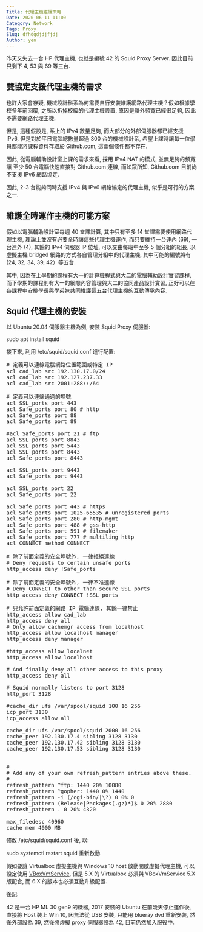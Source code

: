 ```yaml
---
Title: 代理主機維護策略
Date: 2020-06-11 11:00
Category: Network
Tags: Proxy
Slug: dfhdgdjdjfjdj
Author: yen
---
```


昨天又失去一台 HP 代理主機, 也就是編號 42 的 Squid Proxy Server. 因此目前只剩下 4, 53 與 69 等三台.

<!-- PELICAN_END_SUMMARY -->

雙協定支援代理主機的需求
----

也許大家會存疑, 機械設計科系為何需要自行安裝維護網路代理主機？假如根據學校多年前回覆, 之所以拆掉校級的代理主機設置, 原因是聯外頻寬已經很足夠, 因此不需要網路代理主機.

但是, 這種假設是, 系上的 IPv4 數量足夠, 而大部分的外部伺服器都已經支援 IPv6, 但是對於平日電腦總數量超過 300 台的機械設計系, 希望上課時讓每一位學員都能將課程資料存取於 Github.com, 這兩個條件都不存在.

因此, 從電腦輔助設計室上課的需求來看, 採用 IPv4 NAT 的模式, 並無足夠的頻寬讓 至少 50 台電腦快速直接對 Github.com 連線, 而如眾所知, Github.com 目前尚不支援 IPv6 網路協定.

因此, 2-3 台能夠同時支援 IPv4 與 IPv6 網路協定的代理主機, 似乎是可行的方案之一.

維護全時運作主機的可能方案
----

假如以電腦輔助設計室每週 40 堂課計算, 其中只有至多 14 堂課需要使用網路代理主機, 理論上並沒有必要全時讓這些代理主機運作, 而只要維持一台連內 (69), 一台連外 (4), 其餘的 IPv4 伺服器 IP 位址, 可以交由每班中至多 5 個分組的組長, 以虛擬主機 bridged 網路的方式各自管理分組中的代理主機, 其中可能的編號將有 (24, 32, 34, 39, 42）等五台.

其中, 因為在上學期的課程有大一的計算機程式與大二的電腦輔助設計實習課程, 而下學期的課程則有大一的網際內容管理與大二的協同產品設計實習, 正好可以在各課程中安排學長與學弟妹共同維護這五台代理主機的互動傳承內容.

Squid 代理主機的安裝
----

以 Ubuntu 20.04 伺服器主機為例, 安裝 Squid Proxy 伺服器:

sudo apt install squid

接下來, 利用 /etc/squid/squid.conf 進行配置:

<pre class="brush: jscript">
# 定義可以連線電腦網路位置範圍或特定 IP
acl cad_lab src 192.130.17.0/24
acl cad_lab src 192.127.237.33
acl cad_lab src 2001:288::/64

# 定義可以連線通過的埠號
acl SSL_ports port 443
acl Safe_ports port 80 # http
acl Safe_ports port 88
acl Safe_ports port 89
 
#acl Safe_ports port 21 # ftp
acl SSL_ports port 8843
acl SSL_ports port 5443
acl SSL_ports port 8443
acl Safe_ports port 8443
 
acl SSL_ports port 9443
acl Safe_ports port 9443
 
acl SSL_ports port 22
acl Safe_ports port 22
 
acl Safe_ports port 443 # https
acl Safe_ports port 1025-65535 # unregistered ports
acl Safe_ports port 280 # http-mgmt
acl Safe_ports port 488 # gss-http
acl Safe_ports port 591 # filemaker
acl Safe_ports port 777 # multiling http
acl CONNECT method CONNECT

# 除了前面定義的安全埠號外, 一律拒絕連線
# Deny requests to certain unsafe ports
http_access deny !Safe_ports

# 除了前面定義的安全埠號外, 一律不准連線
# Deny CONNECT to other than secure SSL ports
http_access deny CONNECT !SSL_ports
 
# 只允許前面定義的網路 IP 電腦連線, 其餘一律禁止
http_access allow cad_lab
http_access deny all
# Only allow cachemgr access from localhost
http_access allow localhost manager
http_access deny manager
 
#http_access allow localnet
http_access allow localhost
 
# And finally deny all other access to this proxy
http_access deny all
 
# Squid normally listens to port 3128
http_port 3128
 
#cache_dir ufs /var/spool/squid 100 16 256
icp_port 3130
icp_access allow all
 
cache_dir ufs /var/spool/squid 2000 16 256
cache_peer 192.130.17.4 sibling 3128 3130
cache_peer 192.130.17.42 sibling 3128 3130
cache_peer 192.130.17.53 sibling 3128 3130

 
#
# Add any of your own refresh_pattern entries above these.
#
refresh_pattern ^ftp: 1440 20% 10080
refresh_pattern ^gopher: 1440 0% 1440
refresh_pattern -i (/cgi-bin/|\?) 0 0% 0
refresh_pattern (Release|Packages(.gz)*)$ 0 20% 2880
refresh_pattern . 0 20% 4320

max_filedesc 40960
cache_mem 4000 MB
</pre>

修改 /etc/squid/squid.conf 後, 以:

sudo systemctl restart squid 重新啟動.

假如要讓 Virtualbox 虛擬主機與 Windows 10 host 啟動開啟虛擬代理主機, 可以設定使用 [VBoxVmService], 但是 5.X 的 Virtualbox 必須與 VBoxVmService  5.X 版配合, 而 6.X 的版本也必須互動升級配置.

[VBoxVmService]: https://github.com/onlyfang/VBoxVmService

後記:

42 是一台 HP ML 30 gen9 的機器,  2017 安裝的 Ubuntu 在前幾天停止運作後, 直接將 Host 裝上 Win 10, 因無法從 USB 安裝, 只能用 blueray  dvd 重新安裝, 然後外部設為 39, 然後將虛擬 proxy 伺服器設為 42,  目前仍然加入服役中.
